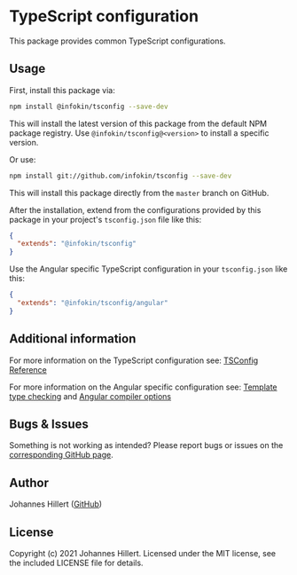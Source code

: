 # TypeScript configuration

This package provides common TypeScript configurations.

## Usage

First, install this package via:

```bash
npm install @infokin/tsconfig --save-dev
```

This will install the latest version of this package from the default NPM package registry.
Use `@infokin/tsconfig@<version>` to install a specific version.

Or use:

```bash
npm install git://github.com/infokin/tsconfig --save-dev
```

This will install this package directly from the `master` branch on GitHub.

After the installation, extend from the configurations provided by this package in your project's `tsconfig.json` file
like this:

```json
{
  "extends": "@infokin/tsconfig"
}
```

Use the Angular specific TypeScript configuration in your `tsconfig.json` like this:

```json
{
  "extends": "@infokin/tsconfig/angular"
}
```

## Additional information

For more information on the TypeScript configuration see: [TSConfig Reference](https://www.typescriptlang.org/tsconfig)

For more information on the Angular specific configuration
see: [Template type checking](https://angular.io/guide/template-typecheck)
and [Angular compiler options](https://angular.io/guide/angular-compiler-options)

## Bugs & Issues

Something is not working as intended? Please report bugs or issues on
the [corresponding GitHub page](https://github.com/infokin/tsconfig/issues).

## Author

Johannes Hillert ([GitHub](https://github.com/clovergaze))

## License

Copyright (c) 2021 Johannes Hillert. Licensed under the MIT license, see the included LICENSE file for details.
